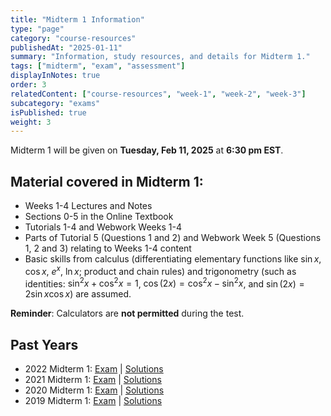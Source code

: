 ```yaml
---
title: "Midterm 1 Information"
type: "page"
category: "course-resources"
publishedAt: "2025-01-11"
summary: "Information, study resources, and details for Midterm 1."
tags: ["midterm", "exam", "assessment"]
displayInNotes: true
order: 3
relatedContent: ["course-resources", "week-1", "week-2", "week-3"]
subcategory: "exams"
isPublished: true
weight: 3
---
```


Midterm 1 will be given on **Tuesday, Feb 11, 2025** at **6:30 pm EST**. 

## Material covered in Midterm 1:

- Weeks 1-4 Lectures and Notes
- Sections 0-5 in the Online Textbook
- Tutorials 1-4 and Webwork Weeks 1-4
- Parts of Tutorial 5 (Questions 1 and 2) and Webwork Week 5 (Questions 1, 2 and 3) relating to Weeks 1-4 content
- Basic skills from calculus (differentiating elementary functions like $\sin x$, $\cos x$, $e^x$, $\ln x$; product and chain rules) and trigonometry (such as identities: $\sin^2 x + \cos^2 x = 1$, $\cos(2x) = \cos^2 x - \sin^2 x$, and $\sin(2x) = 2 \sin x \cos x$) are assumed.

**Reminder**: Calculators are **not permitted** during the test.

## Past Years
- 2022 Midterm 1: [Exam](/base/past-exams/Midterm1/Midterm1-2022.pdf) | [Solutions](/base/past-exams/Midterm1/Midterm1-2022Solution.pdf)
- 2021 Midterm 1: [Exam](/base/past-exams/Midterm1/Midterm1-2021.pdf) | [Solutions](/base/past-exams/Midterm1/Midterm1-2021Solution.pdf)
- 2020 Midterm 1: [Exam](/base/past-exams/Midterm1/Midterm1-2020.pdf) | [Solutions](/base/past-exams/Midterm1/Midterm1-2020Solution.pdf)
- 2019 Midterm 1: [Exam](/base/past-exams/Midterm1/Midterm1-2019.pdf) | [Solutions](/base/past-exams/Midterm1/Midterm1-2019Solution.pdf)